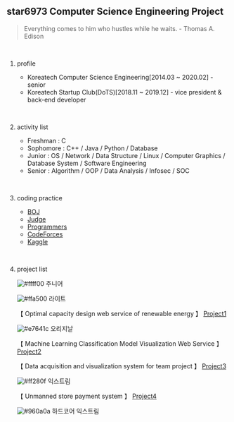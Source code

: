 ## star6973 Computer Science Engineering Project

> Everything comes to him who hustles while he waits. - Thomas A. Edison

<br/>

1. profile

   + Koreatech Computer Science Engineering[2014.03 ~ 2020.02] - senior
   + Koreatech Startup Club(DoTS)[2018.11 ~ 2019.12] - vice president & back-end developer
<br/>

2. activity list

   + Freshman : C
   + Sophomore : C++ / Java / Python / Database
   + Junior : OS / Network / Data Structure / Linux / Computer Graphics / Database System / Software Engineering
   + Senior : Algorithm / OOP / Data Analysis / Infosec  / SOC
<br/>


3. coding practice

   + [BOJ](https://www.acmicpc.net/)
   + [Judge](https://judge.koreatech.ac.kr/)
   + [Programmers](https://programmers.co.kr/)
   + [CodeForces](https://codeforces.com/)
   + [Kaggle](https://www.kaggle.com/)
<br/>

4. project list
   

   ![#ffff00](https://placehold.it/15/aff92c/000000?text=+) 주니어
    
   ![#ffa500](https://placehold.it/15/ffa500/000000?text=+) 라이트
   
   【 Optimal capacity design web service of renewable energy 】 [Project1](https://github.com/star6973/project1)
   
   ![#e7641c](https://placehold.it/15/e7641c/000000?text=+) 오리지날
   
   【 Machine Learning Classification Model Visualization Web Service 】 [Project2](https://github.com/star6973/project2)

   【 Data acquisition and visualization system for team project 】 [Project3](https://github.com/star6973/project3)

   ![#ff280f](https://placehold.it/15/ff280f/000000?text=+) 익스트림
   
   【 Unmanned store payment system 】 [Project4](https://github.com/star6973/project4)
   
   ![#960a0a](https://placehold.it/15/960a0a/000000?text=+) 하드코어 익스트림
   